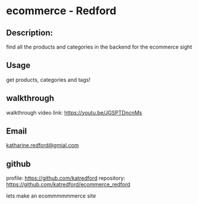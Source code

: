 #  ecommerce - Redford
## Description: 
find all the products and categories in the backend for the ecommerce sight


  ## Usage
 get products, categories and tags!
  
  ## walkthrough

walkthrough video link: https://youtu.be/JGSPTDncnMs
  
  ## Email
  katharine.redford@gmial.com
  ## github
  profile: https://github.com/katredford
  repository: https://github.com/katredford/ecommerce_redford


lets make an ecommmmmmerce site

